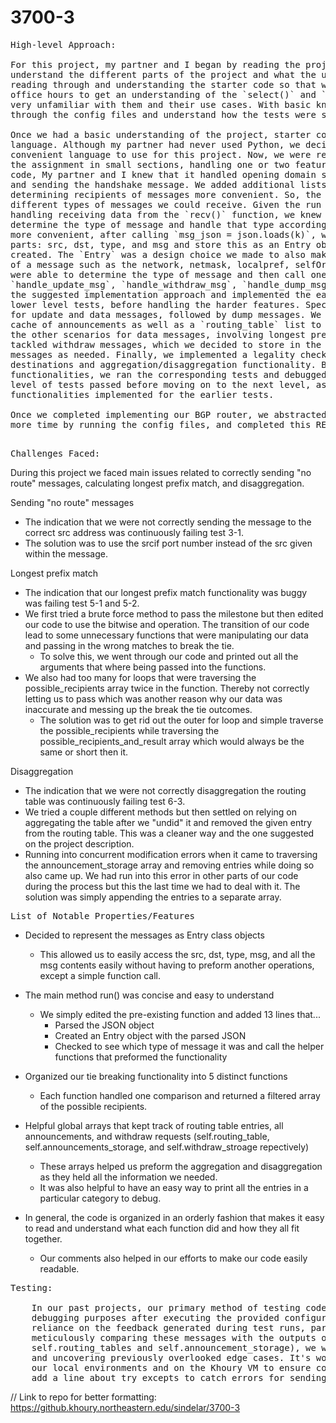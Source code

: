 # 3700-3
<pre>
High-level Approach:

For this project, my partner and I began by reading the project requirements. We met a few times to 
understand the different parts of the project and what the ultimate goal was. We also spent time 
reading through and understanding the starter code so that we could use it effectively. We went to 
office hours to get an understanding of the `select()` and `poll()` functions as well, because we were 
very unfamiliar with them and their use cases. With basic knowledge of the project, we decided to look 
through the config files and understand how the tests were structured.

Once we had a basic understanding of the project, starter code, and tests, we decided our programming 
language. Although my partner had never used Python, we decided that Python was the simplest and most 
convenient language to use for this project. Now, we were ready to start coding. We decided to approach 
the assignment in small sections, handling one or two features at a time. Having looked at the started 
code, My partner and I knew that it handled opening domain sockets, listening to them via `select()`, 
and sending the handshake message. We added additional lists called `cust` and `peer_prov_cust` to make 
determining recipients of messages more convenient. So, the next step was to start tackling all the 
different types of messages we could receive. Given the run function in the starter code, that was 
handling receiving data from the `recv()` function, we knew this function was the primary place to 
determine the type of message and handle that type accordingly. To make parsing through the messages 
more convenient, after calling `msg_json = json.loads(k)`, we broke the message down into the 4 primary 
parts: src, dst, type, and msg and store this as an Entry object, which `Entry` is a class that we 
created. The `Entry` was a design choice we made to also make it easy to get all the possible components 
of a message such as the network, netmask, localpref, selfOrigin, ASPath, origin, and peer. From run, we 
were able to determine the type of message and then call one of the following functions: 
`handle_update_msg`, `handle_withdraw_msg`, `handle_dump_msg`, or `handle_data_msg`. We generally took 
the suggested implementation approach and implemented the easier features first, that would pass the 
lower level tests, before handling the harder features. Specifically, we created basic implementations 
for update and data messages, followed by dump messages. We created `storage_announcement` list to be a 
cache of announcements as well as a `routing_table` list to represent the routing table. We then handled 
the other scenarios for data messages, involving longest prefix matching and tie breaking. Next, we 
tackled withdraw messages, which we decided to store in the list `withdraw_storage` and sending no route 
messages as needed. Finally, we implemented a legality check to check relationships between sources and 
destinations and aggregation/disaggregation functionality. Between implementing each of these 
functionalities, we ran the corresponding tests and debugged using print statements. We made sure each 
level of tests passed before moving on to the next level, as many of the later tests depended on 
functionalities implemented for the earlier tests. 

Once we completed implementing our BGP router, we abstracted and cleaned our code, tested everything one 
more time by running the config files, and completed this README.

</pre>
<pre>Challenges Faced:</pre>

During this project we faced main issues related to correctly sending "no route" messages, calculating 
longest prefix match, and disaggregation.

Sending "no route" messages
  - The indication that we were not correctly sending the message to the correct src address was continuously failing test 3-1.
  - The solution was to use the srcif port number instead of the src given within the message.
  
Longest prefix match 
  - The indication that our longest prefix match functionality was buggy was failing test 5-1 and 5-2.
  - We first tried a brute force method to pass the milestone but then edited our code to use the bitwise and operation. The 
    transition of our code lead to some unnecessary functions that were manipulating our data and passing in the wrong matches 
    to break the tie. 
      - To solve this, we went through our code and printed out all the arguments that where being passed into the functions.
  - We also had too many for loops that were traversing the possible_recipients array twice in the function. Thereby not 
    correctly letting us to pass which was another reason why our data was inaccurate and messing up the break the tie outcomes.
      - The solution was to get rid out the outer for loop and simple traverse the possible_recipients while traversing the 
        possible_recipients_and_result array which would always be the same or short then it.

Disaggregation
  - The indication that we were not correctly disaggregation the routing table was continuously failing test 6-3.
  - We tried a couple different methods but then settled on relying on aggregating the table after we "undid" it and removed 
    the given entry from the routing table. This was a cleaner way and the one suggested on the project description. 
  - Running into concurrent modification errors when it came to traversing the announcement_storage array and removing entries 
    while doing so also came up. We had run into this error in other parts of our code during the process but this the last
    time we had to deal with it. The solution was simply appending the entries to a separate array.
<pre>List of Notable Properties/Features</pre>

  - Decided to represent the messages as Entry class objects
    - This allowed us to easily access the src, dst, type, msg, and all the msg contents easily without having to 
      preform another operations, except a simple function call.
      
  - The main method run() was concise and easy to understand 
    - We simply edited the pre-existing function and added 13 lines that...
      - Parsed the JSON object
      - Created an Entry object with the parsed JSON
      - Checked to see which type of message it was and call the helper functions that preformed the functionality
      
  - Organized our tie breaking functionality into 5 distinct functions
    - Each function handled one comparison and returned a filtered array of the possible recipients. 
    
  - Helpful global arrays that kept track of routing table entries, all announcements, and withdraw requests 
      (self.routing_table, self.announcements_storage, and self.withdraw_stroage repectively)
    - These arrays helped us preform the aggregation and disaggregation as they held all the information we needed. 
    - It was also helpful to have an easy way to print all the entries in a particular category to debug.   
    
  - In general, the code is organized in an orderly fashion that makes it easy to read and understand what each function 
    did and how they all fit together.
    - Our comments also helped in our efforts to make our code easily readable.
<pre>Testing: 

    In our past projects, our primary method of testing code involved utilizing print statements for 
    debugging purposes after executing the provided configuration test files. We placed significant 
    reliance on the feedback generated during test runs, particularly focusing on error codes. By 
    meticulously comparing these messages with the outputs of our data representations (such as 
    self.routing_tables and self.announcement_storage), we were able to identify bugs within our code 
    and uncovering previously overlooked edge cases. It's worth noting that we executed the code on both 
    our local environments and on the Khoury VM to ensure consistent performance across different setups.
    add a line about try excepts to catch errors for sending and receving messages.
</pre>

// Link to repo for better formatting: https://github.khoury.northeastern.edu/sindelar/3700-3
